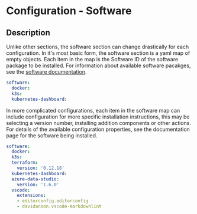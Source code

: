 # Configuration - Software

## Description

Unlike other sections, the software section can change drastically for each configuration. In it's most basic form, the
software section is a yaml map of empty objects. Each item in the map is the Software ID of the software package to be
installed. For information about available software pacakges, see the [software documentation](../software/).

```yml
software:
  docker:
  k3s:
  kubernetes-dashboard:
```

In more complicated configurations, each item in the software map can include configuration for more specific
installation instructions, this may be selecting a version number, installing addition components or other actions. For
details of the available configuration properties, see the documentation page for the software being installed.

```yml
software:
  docker:
  k3s:
  terraform:
    version: '0.12.18'
  kubernetes-dashboard:
  azure-data-studio:
    version: '1.6.0'
  vscode:
    extensions:
    - editorconfig.editorconfig
    - davidanson.vscode-markdownlint

```
